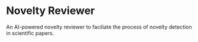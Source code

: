 # Novelty Reviewer

An AI-powered novelty reviewer to faciliate the process of novelty detection in scientific papers.
